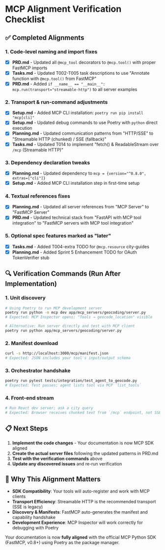 # MCP Alignment Verification Checklist

## ✅ Completed Alignments

### 1. Code-level naming and import fixes
- [x] **PRD.md** - Updated all `@mcp_tool` decorators to `@mcp.tool()` with proper FastMCP imports
- [x] **Tasks.md** - Updated T002-T005 task descriptions to use "Annotate function with `@mcp.tool()` from FastMCP"
- [x] **PRD.md** - Added `if __name__ == "__main__": mcp.run(transport="streamable-http")` to all server examples

### 2. Transport & run-command adjustments
- [x] **Setup.md** - Added MCP CLI installation: `poetry run pip install "mcp[cli]"`
- [x] **Setup.md** - Updated debug commands to use Poetry with `python` direct execution
- [x] **Planning.md** - Updated communication patterns from "HTTP/SSE" to "Streamable HTTP (chunked) / SSE (fallback)"
- [x] **Tasks.md** - Updated T014 to implement "fetch() & ReadableStream over `/mcp` (Streamable HTTP)"

### 3. Dependency declaration tweaks
- [x] **Planning.md** - Updated dependency to `mcp = {version="^0.8.0", extras=["cli"]}`
- [x] **Setup.md** - Added MCP CLI installation step in first-time setup

### 4. Textual references fixes
- [x] **Planning.md** - Updated all server references from "MCP Server" to "FastMCP Server"
- [x] **PRD.md** - Updated technical stack from "FastAPI with MCP tool integration" to "FastMCP servers with MCP tool integration"

### 5. Optional spec features marked as "later"
- [x] **Tasks.md** - Added T004-extra TODO for `@mcp.resource` city-guides
- [x] **Planning.md** - Added Sprint 5 Enhancement TODO for OAuth TokenVerifier stub

## 🔍 Verification Commands (Run After Implementation)

### 1. Unit discovery
```bash
# Using Poetry to run MCP development server
poetry run python -m mcp dev app/mcp_servers/geocoding/server.py
# Expected: MCP Inspector opens; "Tools → geocode_location" visible

# Alternative: Run server directly and test with MCP client
poetry run python app/mcp_servers/geocoding/server.py
```

### 2. Manifest download
```bash
curl -s http://localhost:3000/mcp/manifest.json
# Expected: JSON includes your tool's input/output schema
```

### 3. Orchestrator handshake
```bash
poetry run pytest tests/integration/test_agent_to_geocode.py
# Expected: Test passes; agent lists tool via MCP `list_tools`
```

### 4. Front-end stream
```bash
# Run React dev server; ask a city query
# Expected: Browser receives chunked text from `/mcp` endpoint, not SSE
```

## 📋 Next Steps

1. **Implement the code changes** - Your documentation is now MCP SDK aligned
2. **Create the actual server files** following the updated patterns in PRD.md
3. **Test with the verification commands** above
4. **Update any discovered issues** and re-run verification

## 🎯 Why This Alignment Matters

- **SDK Compatibility**: Your tools will auto-register and work with MCP clients
- **Transport Efficiency**: Streamable HTTP is the recommended transport (SSE is legacy)
- **Discovery & Manifests**: FastMCP auto-generates the manifest and capability handshake
- **Development Experience**: MCP Inspector will work correctly for debugging with Poetry

Your documentation is now **fully aligned** with the official MCP Python SDK (FastMCP, v0.8+) using Poetry as the package manager.
